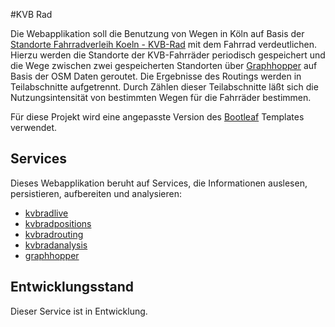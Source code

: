 #KVB Rad

Die Webapplikation soll die Benutzung von Wegen in Köln auf Basis der [Standorte Fahrradverleih Koeln - KVB-Rad](http://www.offenedaten-koeln.de/dataset/standorte-fahrradverleih-koeln-kvb-rad) mit dem Fahrrad verdeutlichen. Hierzu werden die Standorte der KVB-Fahrräder periodisch gespeichert und die Wege zwischen zwei gespeicherten Standorten über [Graphhopper](https://graphhopper.com/) auf Basis der OSM Daten geroutet. Die Ergebnisse des Routings werden in Teilabschnitte aufgetrennt. Durch Zählen dieser Teilabschnitte läßt sich die Nutzungsintensität von bestimmten Wegen für die Fahrräder bestimmen.

Für diese Projekt  wird eine angepasste Version des [Bootleaf](https://github.com/bmcbride/bootleaf) Templates verwendet. 

## Services

Dieses Webapplikation beruht auf Services, die Informationen auslesen, persistieren, aufbereiten und analysieren:
- [kvbradlive](https://github.com/codeforcologne/kvbradlive)
- [kvbradpositions](https://github.com/codeforcologne/kvbradpositions) 
- [kvbradrouting](https://github.com/codeforcologne/kvbradrouting)
- [kvbradanalysis](https://github.com/weberius/kvbradanalysis)
- [graphhopper](https://graphhopper.com/)

## Entwicklungsstand

Dieser Service ist in Entwicklung.
